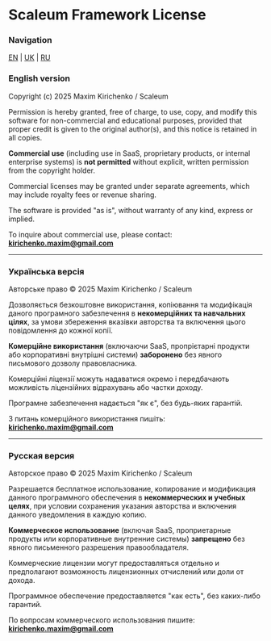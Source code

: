 # Scaleum Framework License

### Navigation
[EN](#english-version) | [UK](#українська-версія) | [RU](#русская-версия)


### English version

Copyright (c) 2025 Maxim Kirichenko / Scaleum

Permission is hereby granted, free of charge, to use, copy, and modify this software for non-commercial and educational purposes, provided that proper credit is given to the original author(s), and this notice is retained in all copies.

**Commercial use** (including use in SaaS, proprietary products, or internal enterprise systems) is **not permitted** without explicit, written permission from the copyright holder.

Commercial licenses may be granted under separate agreements, which may include royalty fees or revenue sharing.

The software is provided "as is", without warranty of any kind, express or implied.

To inquire about commercial use, please contact: **kirichenko.maxim@gmail.com**

---

### Українська версія

Авторське право © 2025 Maxim Kirichenko / Scaleum

Дозволяється безкоштовне використання, копіювання та модифікація даного програмного забезпечення в **некомерційних та навчальних цілях**, за умови збереження вказівки авторства та включення цього повідомлення до кожної копії.

**Комерційне використання** (включаючи SaaS, пропрієтарні продукти або корпоративні внутрішні системи) **заборонено** без явного письмового дозволу правовласника.

Комерційні ліцензії можуть надаватися окремо і передбачають можливість ліцензійних відрахувань або частки доходу.

Програмне забезпечення надається "як є", без будь-яких гарантій.

З питань комерційного використання пишіть: **kirichenko.maxim@gmail.com**

---

### Русская версия

Авторское право © 2025 Maxim Kirichenko / Scaleum

Разрешается бесплатное использование, копирование и модификация данного программного обеспечения в **некоммерческих и учебных целях**, при условии сохранения указания авторства и включения данного уведомления в каждую копию.

**Коммерческое использование** (включая SaaS, проприетарные продукты или корпоративные внутренние системы) **запрещено** без явного письменного разрешения правообладателя.

Коммерческие лицензии могут предоставляться отдельно и предполагают возможность лицензионных отчислений или доли от дохода.

Программное обеспечение предоставляется "как есть", без каких-либо гарантий.

По вопросам коммерческого использования пишите: **kirichenko.maxim@gmail.com**

